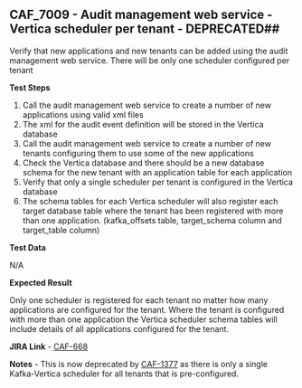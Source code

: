 ## CAF_7009 - Audit management web service - Vertica scheduler per tenant - DEPRECATED##

Verify that new applications and new tenants can be added using the audit management web service. There will be only one scheduler configured per tenant

**Test Steps**

1. Call the audit management web service to create a number of new applications using valid xml files
2. The xml for the audit event definition will be stored in the Vertica database
3. Call the audit management web service to create a number of new tenants configuring them to use some of the new applications
4. Check the Vertica database and there should be a new database schema for the new tenant with an application table for each application
5. Verify that only a single scheduler per tenant is configured in the Vertica database
6. The schema tables for each Vertica scheduler will also register each target database table where the tenant has been registered with more than one application. (kafka\_offsets table, target\_schema column and target\_table column)

**Test Data**

N/A

**Expected Result**

Only one scheduler is registered for each tenant no matter how many applications are configured for the tenant. Where the tenant is configured with more than one application the Vertica scheduler schema tables will include details of all applications configured for the tenant.

**JIRA Link** - [CAF-668](https://jira.autonomy.com/browse/CAF-668)

**Notes** - This is now deprecated by [CAF-1377](https://jira.autonomy.com/browse/CAF-1377) as there is only a single Kafka-Vertica scheduler for all tenants that is pre-configured.
